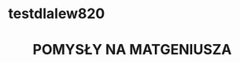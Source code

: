 # testdlalew820
<!DOCTYE html>
<html>
<head>
<title> Różne pomysły na stronkę! </title>
<meta charset="UTF-8>
</head>
<body bgcolor="green">
<center>
<h1> POMYSŁY NA MATGENIUSZA </h1>
</center>
<!--Tutaj piszem pomysły pod tym komentarzem -->


</body>
</html>
